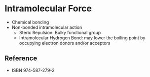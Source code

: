 # Intramolecular Force

- Chemical bonding
- Non-bonded intramolecular action
	- Steric Repulsion: Bulky functional group
	- Intramolecular Hydrogen Bond: may lower the boiling point by occupying electron donors and/or acceptors

## Reference

- ISBN 974-587-279-2
